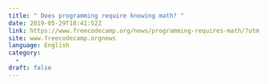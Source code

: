 ```yaml
---
title: " Does programming require knowing math? "
date: 2019-05-29T18:41:52Z
link: https://www.freecodecamp.org/news/programming-requires-math/?utm_medium=RSS&utm_source=news.12bit.vn
site: www.freecodecamp.orgnews
language: English
category:
  -   
draft: false
---
```

